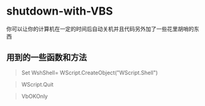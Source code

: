 # shutdown-with-VBS
你可以让你的计算机在一定的时间后自动关机并且代码另外加了一些花里胡哨的东西

## 用到的一些函数和方法

>Set WshShell= WScript.CreateObject("WScript.Shell")

>WScript.Quit

>VbOKOnly
